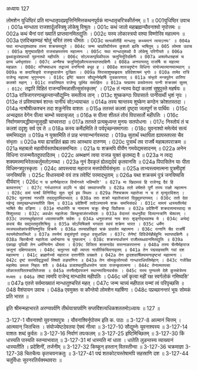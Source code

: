 अध्यायः 127

लोमशेन युधिष्ठिरं प्रति मान्धातृपदप्रवृत्तिनिमित्तकथनपूर्वकं मान्धातृचरित्रकीर्तनम् ॥ 1 ॥
001युधिष्ठिर उवाच ।
001a मान्धाता राजशार्दूलस्त्रिषु लोकेषु विश्रुतः ।
001c कथं जातो महाब्रह्मन्यौवनाश्वो नृपोत्तमः ॥
002a कथं चैनां परां ख्यातिं प्राप्तवानमितद्युतिः ।
002c यस्य लोकास्त्रयो वश्या विष्णोरिव महात्मनः ॥
003a एतदिच्छाम्यहं श्रोतुं चरितं तस्य धीमतः ।
003c `सत्यकीर्तेर्हि मान्धातुः कथ्यमानं त्वयाऽनघ' ॥
004a यथा मान्धातृशब्दश्च तस्य शक्रसमद्युते ।
004c जन्म चाप्रतिवीर्यस्य कुशलो ह्यसि भाषितुम् ॥
005 लोमश उवाच ।
005a शृणुष्वावहितो राजन्राज्ञस्तस्य महात्मनः ।
005c यथा मान्धातृशब्दो वै लोकेषु परिगीयते ॥
006a इक्ष्वाकुवंशप्रभवो युवनाश्वो महीपतिः ।
006c सोऽयजत्पृथिवीपालः क्रतुभिर्भूरिदक्षिणैः ॥
007a अश्वमेधसहस्रं च प्राप्य धर्मभृतांवरः ।
007c अन्यैश्च क्रतुभिर्मुख्यैरयजत्स्वाप्तदक्षिणैः ॥
008a अनपत्यस्तु राजर्षिः स महात्मा महाव्रतः ।
008c मन्त्रिष्वाधाय तद्राज्यं वननित्यो बभूव ह ।
008e शास्त्रदृष्टेन विधिना संयोज्यात्मानमात्मवान् ॥
009a स कदाचिन्नृपो राजन्नुपवासेन दुःखितः ।
009a पिपासाशुष्कहृदयः प्रविवेशाश्रमं भृगोः ॥
010a तामेव रात्रिं राजेन्द्र महात्मा भृगुनन्दनः ।
010c इष्टिं चकार सौद्युम्नेर्महर्षिः पुत्रकारणात् ॥
011a संभृतो मन्त्रपूतेन वारिणा कलशो महान् ।
011c तत्रातिष्ठत राजेन्द्र पूर्वमेव समाहितः ॥
012a यत्प्राश्य प्रसवेत्तस्य पत्नी शक्रसमं सुतम् ।
012c `तद्वारि विहितं राजन्यस्मिन्नासीत्सुसंस्कृतम्' ।
012e तं न्यस्य वेद्यां कलशं सुषुपुस्ते महर्षयः ॥
013a रात्रिजागरणाच्छ्रान्तान्सौद्युम्निः समतीत्य तान् ।
013c शुष्ककण्ठः पिपासार्तः पानीयार्थी भृशं नृपः ।
013e तं प्रविश्याश्रमं शान्तः पानीयं सोऽभ्ययाचत ॥
014a तस्य श्रान्तस्य शुष्केण कण्ठेन क्रोशतस्तदा ।
014a नाश्रौषीत्कश्चन तदा शकुनेरिव वाशतः ॥
015a ततस्तं कलशं दृष्ट्वा जलपूर्णं स पार्थिवः ।
015c अभ्यद्रवत वेगेन पीत्वा चाम्भो व्यवासृजत् ॥
016a स पीत्वा शीतलं तोयं पिपासार्तो महीपतिः ।
016c निर्वाणमगमद्धीमान्सुसुखी चाभवत्तदा ॥
017a ततस्ते प्रत्यबुध्यन्त मुनयः सतपोधनाः ।
017c निस्तोयं तं च कलशं ददृशुः सर्व एव ते ॥
018a कस्य कर्मेदमिति ते पर्यपृच्छन्समागताः ।
018c युवनाश्वो ममेत्येवं सत्यं समभिपद्यत ॥
019a न युक्तमिति तं प्राह भगवान्भार्गवस्तदा ।
019a सुतार्थं स्थापिता ह्यापस्तपसा चैव संभृताः ॥
020a मया ह्यत्राहितं ब्रह्म तप आस्थाय दारुणम् ।
020c पुत्रार्थं तव राजर्षे महाबलपराक्रम ॥
021a महाबलो महावीर्यस्तपोबलसमन्वितः ।
021a यः शक्रमपि वीर्येण गमयेद्यमसादनम् ॥
022a अनेन विधिना राजन्मयैतदुपपादितम् ।
022c अब्भक्षणं त्वया राजन्न युक्तं कृतमद्य वै ॥
023a न त्वद्य शक्यमस्माभिरेतत्कर्तुमतोऽनय्था ।
023a नूनं दैवकृतं ह्येतद्यदेवं कृतवानसि ॥
024a पिपासितेन याः पीता विधिमन्त्रपुरस्कृताः ।
024c आपस्त्वया महाराज मत्तपोवीर्यसंभृताः ॥
025a ताभ्यस्त्वमात्मना पुत्रमीदृशं जनयिष्यसि ।
025c विधास्यामो वयं तत्र तवेष्टिं परमाद्भुताम् ॥
026a यथा शक्रसमं पुत्रं जनयिष्यसि वीर्यवान् ।
026c `न च प्राणैर्महाराज वियोगस्ते भविष्यति' ॥
027a मा खिदस्त्वं हि राजेनद्र दैवं हि बलवत्तरम्' ।
027c गर्भधारणजं वाऽपि न खेदं समवाप्स्यसि ॥
028a ततो वर्षशते पूर्णे तस्य राज्ञो महात्मनः ।
028c वामं पार्श्वं विनिर्भिद्य सुतः सूर्य इव स्थितः ॥
029a निश्चक्राम महातेजा न च तं मृत्युराविशत् ।
029c युवनाश्वं नरपतिं तदद्भुतमिवाभवत् ॥
030a ततः शक्रो महातेजास्तं दिदृक्षुरुपागमत् ।
030c ततो देवा महेन्द्रं तमपृच्छन्धास्यतीति किम् ॥
031a प्रदेशिनीं ततोऽस्यास्ये शक्रः समभिसंदधे ।
031c मामयं धास्यतीत्येवं भाषिते चैव वज्रिणा ।
031e मांधातेति च नामास्य चक्रुः सेन्द्रा दिवौकसः ॥
032a प्रदेशिनीं शक्रदत्तामास्वाद्य स शिशुस्तदा ।
032c अवर्धत महातेजाः किष्कून्राजंस्त्र्योदश ॥
033a वेदास्तं सधनुर्वेदा दिव्यान्स्त्राणि चेश्वरम् ।
033c उपतस्थुर्महाराजं ध्यातमात्राणि सर्वशः ॥
034a धनुराजगवं नाम शराः शृङ्गोद्भवाश्च ये ।
034c अभेद्यं कवचं चैव सद्यस्तमुपशिश्रियुः ॥
035a सोऽभिषिक्तो भगवता स्वयं शक्रेण भारत ।
035c धर्मेण व्यजयल्लोकांस्त्रीन्विष्णुरिव विक्रमैः ॥
036a तस्याप्रतिहतं चक्रं प्रावर्तत महात्मनः ।
036c रत्नानि चैव राजर्षिं स्वयमेवोपतस्थिरे ॥
037a तस्येयं वसुसंपूर्णा वसुधा वसुधाधिप ।
037c तेनेष्टं विविधैर्यज्ञैर्बहुभिः स्वाप्तदक्षिणैः ॥
038a चितचैत्यो महातेजा धर्मान्प्राप्य च पुष्कलान् ।
038c शक्रस्यार्धासनं राजँल्लब्धवानमितद्युतिः ॥
039a एकाह्ना पृथिवी तेन धर्मनित्येन धीमता ।
039c विजिता शासनादेव सरत्नाकरपत्तना ॥
040a तस्य चैत्यैर्महाराज क्रतूनां दक्षिणावताम् ।
040c चतुरन्ता मही व्याप्ता नासीत्किंचिदनावृतम् ॥
041a तेन पद्मसहस्राणि गवां दश महात्मना ।
041c ब्राह्मणेभ्यो महाराज दत्तानीति प्रचक्षते ॥
042a तेन द्वादशवार्षिक्यामनावृष्ट्यां महात्मना ।
042c वृष्टं सस्यविवृद्ध्यर्थं मिषतो वज्रपाणिनः ॥
043a तेन सोमकुलोत्पन्नो गान्धाराधिपतिर्महान् ।
043c गर्जन्निव महामेघः प्रमथ्य निहतः शरैः ॥
044a प्रजाश्चतुर्विधास्तेन त्राता राजन्कृतात्मना ।
044c तेनात्मतपसा लोकास्तापिताश्चातितेजसा ॥
045a तस्यैतद्देवयजनं स्थानमादित्यवर्चसः ।
045c यस्य पुण्यतमे देशे कुरुक्षेत्रेस्य मध्यतः ॥
046a `तथा त्वमपि राजेन्द्र मान्धातेव महीपतिः ।
046c धर्मं कृत्वा महीं रक्ष स्वर्गलोकं गमिष्यसि' ॥
047a एतत्ते सर्वमाख्यातं मान्धातुश्चरितं महत् ।
047c जन्म चाग्र्यं महीपाल यन्मां त्वं परिपृच्छसि ॥
048 वैशंपायन उवाच ।
048a एवमुक्तः स कौन्तेयो लोमशेन महर्षिणा ।
048c पप्रच्छानन्तरं भूयः सोमकं प्रति भारत ॥

इति श्रीमन्महाभारते अरण्यपर्वणि तीर्थयात्रापर्वणि सप्तविंशत्यधिकशततमोऽध्यायः ॥ 127 ॥

3-127-1 यौवनाश्वो युवनाश्वपुत्रः । यौवनाश्विर्नृपोत्तम इति क. पाठः ॥ 3-127-8 आत्मानं चित्तम् । आत्मवान् जितचित्तः । संयोज्येष्टदेवतया ऐक्यं नीत्वा ॥ 3-127-10 सौद्युम्नेः युवनाश्वस्य ॥ 3-127-14 वाशतः शब्दं कुर्वतः ॥ 3-127-16 निर्वाणं तपःफलम् ॥ 3-127-25 इष्टिमिच्छितम् ॥ 3-127-30 किं धास्यति पास्यति स्तन्याभावात् ॥ 3-127-31 मां धास्यति मां धाता । धातेति लुडन्तस्य व्याख्यानं धास्यतीति । प्रदेशिनीं, तर्जनीम् ॥ 3-127-32 किष्कून् हस्तान् वितस्तीन्वा ॥ 3-127-36 चक्रमाज्ञा 3-127-38 चितचैत्यः कृतचयनक्रतुः ॥ 3-127-41 पद्मं शतकोटयस्तेषामपि सहस्राणि दश ॥ 3-127-44 चतुर्विधाः सुरनरतिर्यक्स्थावराः ॥
